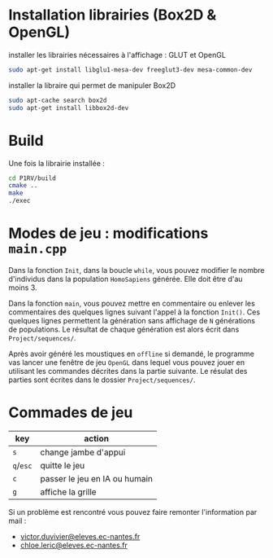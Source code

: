 # Installation librairies (Box2D & OpenGL)

installer les librairies nécessaires à l'affichage : GLUT et OpenGL
```bash
sudo apt-get install libglu1-mesa-dev freeglut3-dev mesa-common-dev
```
installer la libraire qui permet de manipuler Box2D
```bash
sudo apt-cache search box2d
sudo apt-get install libbox2d-dev
```

# Build

Une fois la librairie installée :
```bash
cd P1RV/build
cmake ..
make
./exec
```



# Modes de jeu : modifications `main.cpp`

Dans la fonction `Init`, dans la boucle `while`, vous pouvez modifier le nombre d'individus dans la population `HomoSapiens` générée. Elle doit être d'au moins 3.

Dans la fonction `main`, vous pouvez mettre en commentaire ou enlever les commentaires des quelques lignes suivant l'appel à la fonction `Init()`. Ces quelques lignes permettent la génération sans affichage de `N` générations de populations. Le résultat de chaque génération est alors écrit dans `Project/sequences/`. 

Après avoir généré les moustiques en `offline` si demandé, le programme vas lancer une fenêtre de jeu `OpenGL` dans lequel vous pouvez jouer en utilisant les commandes décrites dans la partie suivante. Le résulat des parties sont écrites dans le dossier `Project/sequences/`.

# Commades de jeu

key  | action
--|--
`s`  |  change jambe d'appui
`q`/`esc`  |  quitte le jeu
`c`  | passer le jeu en IA ou humain 
`g`  | affiche la grille

Si un problème est rencontré vous pouvez faire remonter l'information par mail :
 - victor.duvivier@eleves.ec-nantes.fr
 - chloe.leric@eleves.ec-nantes.fr
